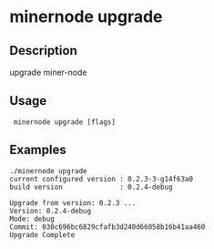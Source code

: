 # minernode upgrade

## Description

upgrade miner-node

## Usage
```
 minernode upgrade [flags]
```
## Examples

```
./minernode upgrade
current configured version : 0.2.3-3-g14f63a0
build version              : 0.2.4-debug

Upgrade from version: 0.2.3 ...
Version: 0.2.4-debug
Mode: debug
Commit: 030c696bc6829cfafb3d240d66058b16b41aa460
Upgrade Complete
```
